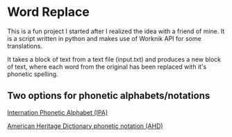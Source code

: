 # Word Replace 
This is a fun project I started after I realized the idea with a friend of mine. It is a script written in python and makes use of Worknik API for some translations.

It takes a block of text from a text file (input.txt) and produces a new block of text, where each word from the original has been replaced with it's phonetic spelling.

##  Two options for phonetic alphabets/notations
[Internation Phonetic Alphabet (IPA)](https://en.wikipedia.org/wiki/International_Phonetic_Alphabet)

[American Heritage Dictionary phonetic notation (AHD)](https://en.wikipedia.org/wiki/Phonetic_notation_of_the_American_Heritage_Dictionary)
